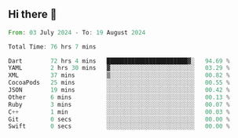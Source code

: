 ## Hi there 👋

<!--START_SECTION:waka-->

```rust
From: 03 July 2024 - To: 19 August 2024

Total Time: 76 hrs 7 mins

Dart        72 hrs 4 mins   ███████████████████████▓░   94.69 %
YAML        2 hrs 30 mins   ▓░░░░░░░░░░░░░░░░░░░░░░░░   03.29 %
XML         37 mins         ▒░░░░░░░░░░░░░░░░░░░░░░░░   00.82 %
CocoaPods   25 mins         ░░░░░░░░░░░░░░░░░░░░░░░░░   00.55 %
JSON        19 mins         ░░░░░░░░░░░░░░░░░░░░░░░░░   00.42 %
Other       6 mins          ░░░░░░░░░░░░░░░░░░░░░░░░░   00.13 %
Ruby        3 mins          ░░░░░░░░░░░░░░░░░░░░░░░░░   00.07 %
C++         1 min           ░░░░░░░░░░░░░░░░░░░░░░░░░   00.03 %
Git         0 secs          ░░░░░░░░░░░░░░░░░░░░░░░░░   00.00 %
Swift       0 secs          ░░░░░░░░░░░░░░░░░░░░░░░░░   00.00 %
```

<!--END_SECTION:waka-->

<!--
**mathiskakal/mathiskakal** is a ✨ _special_ ✨ repository because its `README.md` (this file) appears on your GitHub profile.

Here are some ideas to get you started:

- 🔭 I’m currently working on ...
- 🌱 I’m currently learning ...
- 👯 I’m looking to collaborate on ...
- 🤔 I’m looking for help with ...
- 💬 Ask me about ...
- 📫 How to reach me: ...
- 😄 Pronouns: ...
- ⚡ Fun fact: ...
-->
